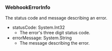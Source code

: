 ### WebhookErrorInfo
The status code and message describing an error.

- statusCode: System.Int32
  - The error's three digit status code.
- errorMessage: System.String
  - The message describing the error.
